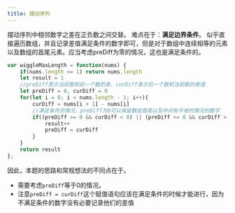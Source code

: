 ```yaml
---
title: 摆动序列
---
```

摆动序列中相邻数字之差在正负数之间交替。
难点在于：**满足边界条件**。
似乎直接遍历数组，并且记录差值满足条件的数字即可，但是对于数组中连续相等的元素以及数组的首尾元素。应当考虑preDiff为零的情况，这也是满足条件的。

```javascript
var wiggleMaxLength = function(nums) {
    if(nums.length <= 1) return nums.length
    let result = 1
    //preDiff表示当前数和前一个数的差，curDiff表示后一个数和当前数的差值
    let preDiff = 0, curDiff = 0
    for(let i = 0; i < nums.length - 1; i++){
        curDiff = nums[i + 1] - nums[i]
        //满足条件的情况，preDiff为0可以保留数组首尾以及中间有平坡的情况的数字
        if((preDiff >= 0 && curDiff < 0) || (preDiff <= 0 && curDiff > 0)) {
            result++
            preDiff = curDiff
        }
    }
    return result
};
```

因此，本题的思路和常规想法的不同点在于。

- 需要考虑`preDiff`等于0的情况。
- 注意`preDiff = curDiff`这个赋值语句应该在满足条件的时候才能进行，因为不满足条件的数字没有必要记录他们的差值
